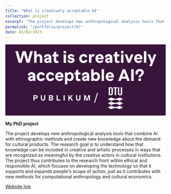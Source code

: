 ```yaml
---
title: "What is creatively acceptable AI"
collection: project
excerpt: 'The project develops new anthropological analysis tools that combine AI with ethnographic methods and create new knowledge about the demand for cultural products.'
permalink: "/portfolio/project(6)"
date: 01/02/2023
---
```


![Phd](/images/creativelyAI.png)

**My PhD project**

The project develops new anthropological analysis tools that combine AI with ethnographic methods and create new knowledge about the demand for cultural products. The research goal is to understand how that knowledge can be included in creative and artistic processes in ways that are recognized as meaningful by the creative actors in cultural institutions. The project thus contributes to the research front within ethical and responsible AI, which focuses on developing the technology so that it supports and expands people's scope of action, just as it contributes with new methods for computational anthropology and cultural economics.

[Website link](https://orbit.dtu.dk/en/projects/what-is-creatively-acceptable-ai-in-the-film-industry)





